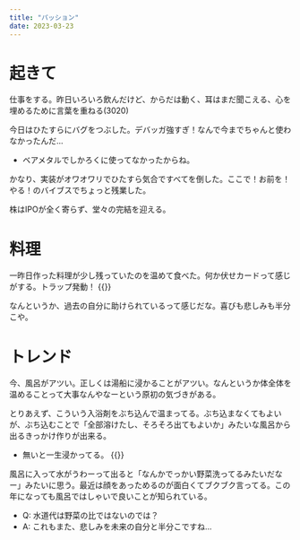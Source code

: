 ```yaml
---
title: "パッション"
date: 2023-03-23
---
```


# 起きて
仕事をする。昨日いろいろ飲んだけど、からだは動く、耳はまだ聞こえる、心を埋めるために言葉を重ねる(3020)

今日はひたすらにバグをつぶした。デバッガ強すぎ！なんで今までちゃんと使わなかったんだ...
- ベアメタルでしかろくに使ってなかったからね。

かなり、実装がオワオワリでひたすら気合ですべてを倒した。ここで！お前を！やる！のバイブスでちょっと残業した。


株はIPOが全く寄らず、堂々の完結を迎える。


# 料理
一昨日作った料理が少し残っていたのを温めて食べた。何か伏せカードって感じがする。トラップ発動！
{{<tweet user="dango_bot" id="1638879974743744517">}}

なんというか、過去の自分に助けられているって感じだな。喜びも悲しみも半分こや。

# トレンド
今、風呂がアツい。正しくは湯船に浸かることがアツい。なんというか体全体を温めることって大事なんやなーという原初の気づきがある。

とりあえず、こういう入浴剤をぶち込んで温まってる。ぶち込まなくてもよいが、ぶち込むことで「全部溶けたし、そろそろ出てもよいか」みたいな風呂から出るきっかけ作りが出来る。
- 無いと一生浸かってる。
{{<amazon title="BARTH バース 中性重炭酸入浴剤 90錠入り (炭酸風呂 ギフト プレゼント保湿 発汗 疲労回復 温浴美肌 大容量 ビタミンC 無添加)" asin="B077H1MXVV">}}

風呂に入って水がうわーって出ると「なんかでっかい野菜洗ってるみたいだなー」みたいに思う。最近は顔をあっためるのが面白くてブクブク言ってる。この年になっても風呂ではしゃいで良いことが知られている。

- Q: 水道代は野菜の比ではないのでは？
- A: これもまた、悲しみを未来の自分と半分こですね...